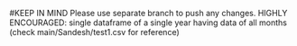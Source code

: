 #KEEP IN MIND
Please use separate branch to push any changes.
HIGHLY ENCOURAGED: single dataframe of a single year having data of all months
(check main/Sandesh/test1.csv for reference)

